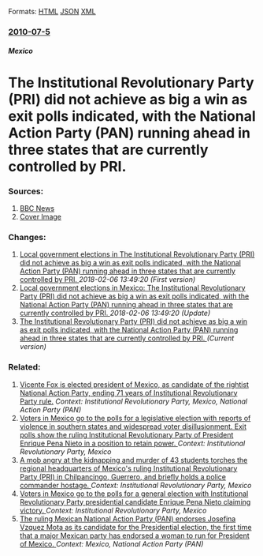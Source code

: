 
Formats: [HTML](/news/2010/07/5/the-institutional-revolutionary-party-pri-did-not-achieve-as-big-a-win-as-exit-polls-indicated-with-the-national-action-party-pan-runni.html)  [JSON](/news/2010/07/5/the-institutional-revolutionary-party-pri-did-not-achieve-as-big-a-win-as-exit-polls-indicated-with-the-national-action-party-pan-runni.json)  [XML](/news/2010/07/5/the-institutional-revolutionary-party-pri-did-not-achieve-as-big-a-win-as-exit-polls-indicated-with-the-national-action-party-pan-runni.xml)  

### [2010-07-5](/news/2010/07/5/index.md)

##### Mexico
# The Institutional Revolutionary Party (PRI) did not achieve as big a win as exit polls indicated, with the National Action Party (PAN) running ahead in three states that are currently controlled by PRI. 




### Sources:

1. [BBC News](http://news.bbc.co.uk/2/hi/world/latin_america/10502444.stm)
1. [Cover Image](http://www.bbc.co.uk/news/special/2015/newsspec_10857/bbc_news_logo.png?cb=1)

### Changes:

1. [Local government elections in The Institutional Revolutionary Party (PRI) did not achieve as big a win as exit polls indicated, with the National Action Party (PAN) running ahead in three states that are currently controlled by PRI. ](/news/2010/07/5/local-government-elections-in-the-institutional-revolutionary-party-pri-did-not-achieve-as-big-a-win-as-exit-polls-indicated-with-the-nat.md) _2018-02-06 13:49:20 (First version)_
2. [Local government elections in Mexico: The Institutional Revolutionary Party (PRI) did not achieve as big a win as exit polls indicated, with the National Action Party (PAN) running ahead in three states that are currently controlled by PRI. ](/news/2010/07/5/local-government-elections-in-mexico-the-institutional-revolutionary-party-pri-did-not-achieve-as-big-a-win-as-exit-polls-indicated-with.md) _2018-02-06 13:49:20 (Update)_
2. [The Institutional Revolutionary Party (PRI) did not achieve as big a win as exit polls indicated, with the National Action Party (PAN) running ahead in three states that are currently controlled by PRI. ](/news/2010/07/5/the-institutional-revolutionary-party-pri-did-not-achieve-as-big-a-win-as-exit-polls-indicated-with-the-national-action-party-pan-runni.md) _(Current version)_

### Related:

1. [Vicente Fox is elected president of Mexico, as candidate of the rightist National Action Party, ending 71 years of Institutional Revolutionary Party rule.](/news/2000/07/2/vicente-fox-is-elected-president-of-mexico-as-candidate-of-the-rightist-national-action-party-ending-71-years-of-institutional-revolutiona.md) _Context: Institutional Revolutionary Party, Mexico, National Action Party (PAN)_
2. [Voters in Mexico go to the polls for a legislative election with reports of violence in southern states and widespread voter disillusionment. Exit polls show the ruling Institutional Revolutionary Party of President Enrique Pena Nieto in a position to retain power. ](/news/2015/06/7/voters-in-mexico-go-to-the-polls-for-a-legislative-election-with-reports-of-violence-in-southern-states-and-widespread-voter-disillusionment.md) _Context: Institutional Revolutionary Party, Mexico_
3. [A mob angry at the kidnapping and murder of 43 students torches the regional headquarters of Mexico's ruling Institutional Revolutionary Party (PRI) in Chilpancingo, Guerrero, and briefly holds a police commander hostage. ](/news/2014/11/11/a-mob-angry-at-the-kidnapping-and-murder-of-43-students-torches-the-regional-headquarters-of-mexico-s-ruling-institutional-revolutionary-par.md) _Context: Institutional Revolutionary Party, Mexico_
4. [Voters in Mexico go to the polls for a general election with Institutional Revolutionary Party presidential candidate Enrique Pena Nieto claiming victory. ](/news/2012/07/1/voters-in-mexico-go-to-the-polls-for-a-general-election-with-institutional-revolutionary-party-presidential-candidate-enrique-pena-nieto-cla.md) _Context: Institutional Revolutionary Party, Mexico_
5. [The ruling Mexican National Action Party (PAN) endorses Josefina Vzquez Mota as its candidate for the Presidential election, the first time that a major Mexican party has endorsed a woman to run for President of Mexico. ](/news/2012/02/5/the-ruling-mexican-national-action-party-pan-endorses-josefina-vazquez-mota-as-its-candidate-for-the-presidential-election-the-first-time.md) _Context: Mexico, National Action Party (PAN)_
